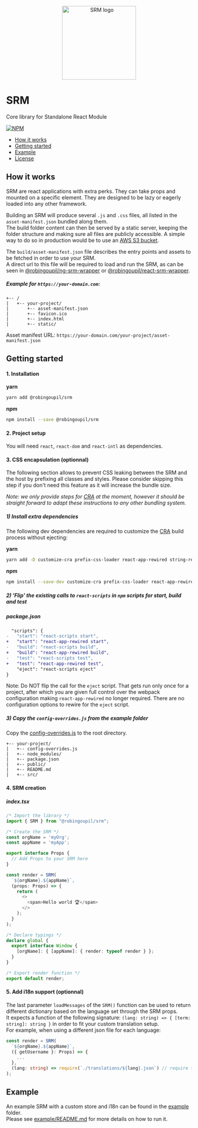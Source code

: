 <p align="center">
  <img width="200" height="200" alt="SRM logo" title="SRM" src="https://user-images.githubusercontent.com/5578546/115530331-f63cbd00-a293-11eb-9174-722f0fa9b9d8.png">
</p>

# SRM <!-- omit in toc -->

Core library for Standalone React Module

[![NPM](https://img.shields.io/npm/v/@robingoupil/srm.svg)](https://www.npmjs.com/package/@robingoupil/srm)

- [How it works](#how-it-works)
- [Getting started](#getting-started)
- [Example](#example)
- [License](#license)

## How it works

SRM are react applications with extra perks. They can take props and mounted on a specific element. They are designed to be lazy or eagerly loaded into any other framework.

Building an SRM will produce several `.js` and `.css` files, all listed in the `asset-manifest.json` bundled along them.  
 The build folder content can then be served by a static server, keeping the folder structure and making sure all files are publicly accessible. A simple way to do so in production would be to use an [AWS S3 bucket](https://docs.aws.amazon.com/AmazonS3/latest/userguide/HostingWebsiteOnS3Setup.html).

The `build/asset-manifest.json` file describes the entry points and assets to be fetched in order to use your SRM.  
 A direct url to this file will be required to load and run the SRM, as can be seen in [@robingoupil/ng-srm-wrapper](https://github.com/rgoupil/ng-srm-wrapper) or [@robingoupil/react-srm-wrapper](https://github.com/rgoupil/react-srm-wrapper).

##### Example for `https://your-domain.com`: <!-- omit in toc -->

```
+-- /
|   +-- your-project/
|       +-- asset-manifest.json
|       +-- favicon.ico
|       +-- index.html
|       +-- static/
```

Asset manifest URL: `https://your-domain.com/your-project/asset-manifest.json`

## Getting started

#### 1. Installation <!-- omit in toc -->

**yarn**

```bash
yarn add @robingoupil/srm
```

**npm**

```bash
npm install --save @robingoupil/srm
```

#### 2. Project setup <!-- omit in toc -->

You will need `react`, `react-dom` and `react-intl` as dependencies.

#### 3. CSS encapsulation (optionnal) <!-- omit in toc -->

The following section allows to prevent CSS leaking between the SRM and the host by prefixing all classes and styles. Please consider skipping this step if you don't need this feature as it will increase the bundle size.

_Note: we only provide steps for [CRA](https://github.com/facebook/create-react-app) at the moment, however it should be straight forward to adapt these instructions to any other bundling system._

##### 1) Install extra dependencies <!-- omit in toc -->

The following dev dependencies are required to customize the [CRA](https://github.com/facebook/create-react-app) build process without ejecting:

**yarn**

```bash
yarn add -D customize-cra prefix-css-loader react-app-rewired string-replace-loader
```

**npm**

```bash
npm install --save-dev customize-cra prefix-css-loader react-app-rewired string-replace-loader
```

##### 2) 'Flip' the existing calls to `react-scripts` in `npm` scripts for start, build and test <!-- omit in toc -->

##### package.json <!-- omit in toc -->
```diff
  "scripts": {
-   "start": "react-scripts start",
+   "start": "react-app-rewired start",
-   "build": "react-scripts build",
+   "build": "react-app-rewired build",
-   "test": "react-scripts test",
+   "test": "react-app-rewired test",
    "eject": "react-scripts eject"
}
```

Note: Do NOT flip the call for the `eject` script.
That gets run only once for a project, after which you are given full control over the webpack configuration making `react-app-rewired` no longer required.
There are no configuration options to rewire for the `eject` script.

##### 3) Copy the `config-overrides.js` from the example folder <!-- omit in toc -->

Copy the [config-overrides.js](example/config-overrides.js) to the root directory.

```
+-- your-project/
|   +-- config-overrides.js
|   +-- node_modules/
|   +-- package.json
|   +-- public/
|   +-- README.md
|   +-- src/
```

#### 4. SRM creation <!-- omit in toc -->

##### index.tsx <!-- omit in toc -->
```ts
/* Import the library */
import { SRM } from "@robingoupil/srm";

/* Create the SRM */
const orgName = 'myOrg';
const appName = 'myApp';

export interface Props {
  // Add Props to your SRM here
}

const render = SRM(
  `${orgName}.${appName}`,
  (props: Props) => {
    return (
      <>
        <span>Hello world 🏆</span>
      </>
    );
  }
);

/* Declare typings */
declare global {
  export interface Window {
    [orgName]: { [appName]: { render: typeof render } };
  }
}

/* Export render function */
export default render;
```

#### 5. Add i18n support (optionnal) <!-- omit in toc -->

<!-- TODO: split i18n into a dependency that need to be `yarn add`, it will expose the `language` and `loadMessages` props  -->

The last parameter `loadMessages` of the `SRM()` function can be used to return different dictionary based on the language set through the SRM props.  
It expects a function of the following signature: `(lang: string) => { [term: string]: string }` in order to fit your custom translation setup.  
For example, when using a different json file for each language:

```ts
const render = SRM(
  `${orgName}.${appName}`,
  ({ getUsername }: Props) => {
    ...
  },
  (lang: string) => require(`./translations/${lang}.json`) // require the json file from the translation folder
);
```

## Example

An example SRM with a custom store and i18n can be found in the [example](example) folder.  
Please see [example/README.md](example/README.md) for more details on how to run it.
